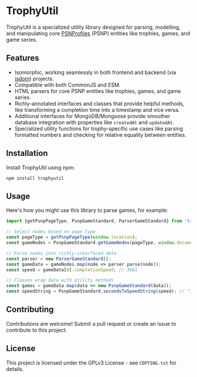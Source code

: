# TrophyUtil

TrophyUtil is a specialized utility library designed for parsing, modelling, and manipulating core [PSNProfiles](https://psnprofiles.com/) (PSNP) entities like trophies, games, and game series.

## Features

-   Isomorphic, working seamlessly in both frontend and backend (via [jsdom](https://github.com/jsdom/jsdom)) projects.
-   Compatible with both CommonJS and ESM.
-   HTML parsers for core PSNP entities like trophies, games, and game series.
-   Richly-annotated interfaces and classes that provide helpful methods, like transforming a completion time into a timestamp and vice versa.
-   Additional interfaces for MongoDB/Mongoose provide smoother database integration with properties like `createdAt` and `updatedAt`.
-   Specialized utility functions for trophy-specific use cases like parsing formatted numbers and checking for relative equality between entities.

## Installation

Install TrophyUtil using npm:

```
npm install trophyutil
```

## Usage

Here's how you might use this library to parse games, for example:

```typescript
import {getPsnpPageType, PsnpGameStandard, ParserGameStandard} from 'trophyutil';

// Select nodes based on page type
const pageType = getPsnpPageType(window.location);
const gameNodes = PsnpGameStandard.getGameNodes(pageType, window.document);

// Parse nodes into richly-interfaced data
const parser = new ParserGameStandard();
const gameData = gameNodes.map(node => parser.parse(node));
const speed = gameData[0].completionSpeed; // 3661

// Classes wrap data with utility methods
const games = gameData.map(data => new PsnpGameStandard(data));
const speedString = PsnpGameStandard.secondsToSpeedString(speed); // "1 hour, 1 minute"
```

## Contributing

Contributions are welcome! Submit a pull request or create an issue to contribute to this project.

## License

This project is licensed under the GPLv3 License - see `COPYING.txt` for details.
